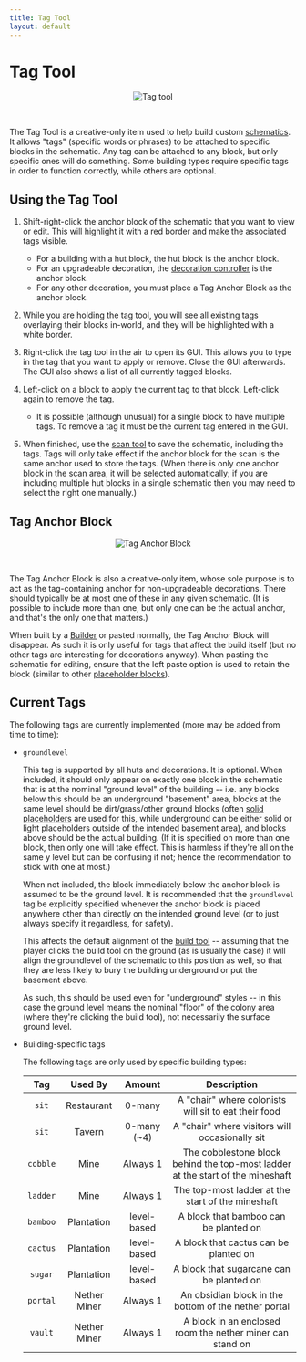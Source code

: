 ```yaml
---
title: Tag Tool
layout: default
---
```

# Tag Tool

<div class="infobox box text-center">
    <p style="text-align:center;"><img src="../../assets/images/icons/minecolonies/tag_tool.png" alt="Tag tool"></p>
</div>
<br>

The Tag Tool is a creative-only item used to help build custom [schematics](../../source/tutorials/schematics). It allows "tags" (specific words or phrases) to be attached to specific blocks in the schematic. Any tag can be attached to any block, but only specific ones will do something. Some building types require specific tags in order to function correctly, while others are optional.

## Using the Tag Tool

1. Shift-right-click the anchor block of the schematic that you want to view or edit. This will highlight it with a red border and make the associated tags visible.

    * For a building with a hut block, the hut block is the anchor block.
    * For an upgradeable decoration, the [decoration controller](../../source/items/decocontroller) is the anchor block.
    * For any other decoration, you must place a Tag Anchor Block as the anchor block.

2. While you are holding the tag tool, you will see all existing tags overlaying their blocks in-world, and they will be highlighted with a white border.

3. Right-click the tag tool in the air to open its GUI. This allows you to type in the tag that you want to apply or remove. Close the GUI afterwards. The GUI also shows a list of all currently tagged blocks.


4. Left-click on a block to apply the current tag to that block. Left-click again to remove the tag.

    * It is possible (although unusual) for a single block to have multiple tags. To remove a tag it must be the current tag entered in the GUI.

5. When finished, use the [scan tool](../../source/items/scantool) to save the schematic, including the tags. Tags will only take effect if the anchor block for the scan is the same anchor used to store the tags. (When there is only one anchor block in the scan area, it will be selected automatically; if you are including multiple hut blocks in a single schematic then you may need to select the right one manually.)

## Tag Anchor Block

<div class="infobox box text-center">
    <p style="text-align:center;"><img src="../../assets/images/items/tagsubstitutionblock.png" alt="Tag Anchor Block"></p>
</div>
<br>

The Tag Anchor Block is also a creative-only item, whose sole purpose is to act as the tag-containing anchor for non-upgradeable decorations. There should typically be at most one of these in any given schematic. (It is possible to include more than one, but only one can be the actual anchor, and that's the only one that matters.)

When built by a [Builder](../../source/workers/builder) or pasted normally, the Tag Anchor Block will disappear. As such it is only useful for tags that affect the build itself (but no other tags are interesting for decorations anyway). When pasting the schematic for editing, ensure that the left paste option is used to retain the block (similar to other [placeholder blocks](../../source/items/placeholderblocks)).

## Current Tags

The following tags are currently implemented (more may be added from time to time):

* `groundlevel`

    This tag is supported by all huts and decorations. It is optional. When included, it should only appear on exactly one block in the schematic that is at the nominal "ground level" of the building -- i.e. any blocks below this should be an underground "basement" area, blocks at the same level should be dirt/grass/other ground blocks (often [solid placeholders](../../source/items/placeholderblocks) are used for this, while underground can be either solid or light placeholders outside of the intended basement area), and blocks above should be the actual building. (If it is specified on more than one block, then only one will take effect. This is harmless if they're all on the same y level but can be confusing if not; hence the recommendation to stick with one at most.)

    When not included, the block immediately below the anchor block is assumed to be the ground level. It is recommended that the `groundlevel` tag be explicitly specified whenever the anchor block is placed anywhere other than directly on the intended ground level (or to just always specify it regardless, for safety).

    This affects the default alignment of the [build tool](../../source/items/buildtool) -- assuming that the player clicks the build tool on the ground (as is usually the case) it will align the groundlevel of the schematic to this position as well, so that they are less likely to bury the building underground or put the basement above.

    As such, this should be used even for "underground" styles -- in this case the ground level means the nominal "floor" of the colony area (where they're clicking the build tool), not necessarily the surface ground level.

* Building-specific tags

    The following tags are only used by specific building types:

    | Tag      | Used By | Amount | Description |
    | :------: | :-----: | :----: | :---------: |
    | `sit`    | Restaurant | 0-many | A "chair" where colonists will sit to eat their food |
    | `sit`    | Tavern | 0-many (~4) | A "chair" where visitors will occasionally sit |
    | `cobble` | Mine | Always 1 | The cobblestone block behind the top-most ladder at the start of the mineshaft |
    | `ladder` | Mine | Always 1 | The top-most ladder at the start of the mineshaft |
    | `bamboo` | Plantation | level-based | A block that bamboo can be planted on |
    | `cactus` | Plantation | level-based | A block that cactus can be planted on |
    | `sugar`  | Plantation | level-based | A block that sugarcane can be planted on |
    | `portal` | Nether Miner | Always 1 | An obsidian block in the bottom of the nether portal |
    | `vault`  | Nether Miner | Always 1 | A block in an enclosed room the nether miner can stand on |
